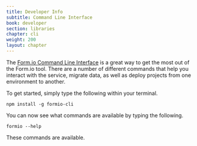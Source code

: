 ```yaml
---
title: Developer Info
subtitle: Command Line Interface
book: developer
section: libraries
chapter: cli
weight: 200
layout: chapter
---
```

The [Form.io Command Line Interface](https://github.com/formio/formio-cli) is a great way to get the most out of the Form.io tool. There are a number of different commands that help you interact with the service, migrate data, as well as deploy projects from one environment to another.

To get started, simply type the following within your terminal.

```
npm install -g formio-cli
```

You can now see what commands are available by typing the following.

```
formio --help
```

These commands are available.